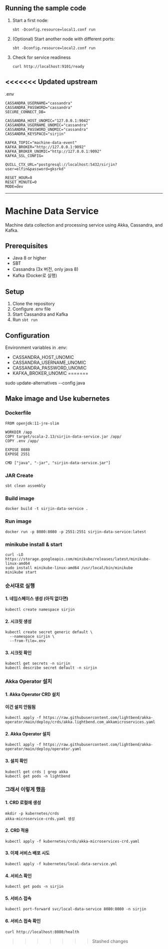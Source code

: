 ## Running the sample code

1. Start a first node:

    ```
    sbt -Dconfig.resource=local1.conf run
    ```

2. (Optional) Start another node with different ports:

    ```
    sbt -Dconfig.resource=local2.conf run
    ```

3. Check for service readiness

    ```
    curl http://localhost:9101/ready
    ```
<<<<<<< Updated upstream
--------------
.env
```
CASSANDRA_USERNAME="cassandra"
CASSANDRA_PASSWORD="cassandra"
SECURE_CONNECT_DB=

CASSANDRA_HOST_UNOMIC="127.0.0.1:9042"
CASSANDRA_USERNAME_UNOMIC="cassandra"
CASSANDRA_PASSWORD_UNOMIC="cassandra"
CASSANDRA_KEYSPACE="sirjin"

KAFKA_TOPIC="machine-data-event"
KAFKA_BROKER="http://127.0.0.1:9092"
KAFKA_BROKER_UNOMIC="http://127.0.0.1:9092"
KAFKA_SSL_CONFIG=

QUILL_CTX_URL="postgresql://localhost:5432/sirjin?user=elfin&password=gksrkd"

RESET_HOUR=8
RESET_MINUTE=0
MODE=dev
```
-------------

# Machine Data Service

Machine data collection and processing service using Akka, Cassandra, and Kafka.

## Prerequisites
- Java 8 or higher
- SBT
- Cassandra (3x 버전, only java 8)
- Kafka (Docker로 실행)

## Setup
1. Clone the repository
2. Configure .env file
3. Start Cassandra and Kafka
4. Run `sbt run`

## Configuration
Environment variables in .env:
- CASSANDRA_HOST_UNOMIC
- CASSANDRA_USERNAME_UNOMIC
- CASSANDRA_PASSWORD_UNOMIC
- KAFKA_BROKER_UNOMIC
=======


sudo update-alternatives --config java

## Make image and Use kubernetes

### Dockerfile
```
FROM openjdk:11-jre-slim

WORKDIR /app
COPY target/scala-2.13/sirjin-data-service.jar /app/
COPY .env /app/

EXPOSE 8080
EXPOSE 2551

CMD ["java", "-jar", "sirjin-data-service.jar"]
```
### JAR Create
```
sbt clean assembly
```

### Build image
```
docker build -t sirjin-data-service .
```

### Run image
```
docker run -p 8080:8080 -p 2551:2551 sirjin-data-service:latest
```

### minikube install & start
```
curl -LO https://storage.googleapis.com/minikube/releases/latest/minikube-linux-amd64
sudo install minikube-linux-amd64 /usr/local/bin/minikube
minikube start
```

### 순서대로 실행
#### 1. 네임스페이스 생성 (아직 없다면)
```
kubectl create namespace sirjin
```

#### 2. 시크릿 생성
```
kubectl create secret generic default \
  --namespace sirjin \
  --from-file=.env
```

#### 3. 시크릿 확인
```
kubectl get secrets -n sirjin
kubectl describe secret default -n sirjin
```

### Akka Operator 설치
#### 1. Akka Operator CRD 설치 
#### 이건 설치 안됨됨
```
kubectl apply -f https://raw.githubusercontent.com/lightbend/akka-operator/main/deploy/crds/akka.lightbend.com_akkamicroservices.yaml
```

#### 2. Akka Operator 설치
```
kubectl apply -f https://raw.githubusercontent.com/lightbend/akka-operator/main/deploy/operator.yaml
```

#### 3. 설치 확인
```
kubectl get crds | grep akka
kubectl get pods -n lightbend
```

### 그래서 이렇게 했음
#### 1. CRD 로컬에 생성
```
mkdir -p kubernetes/crds
akka-microservice-crds.yaml 생성
```
#### 2. CRD 적용
```
kubectl apply -f kubernetes/crds/akka-microservices-crd.yaml
```


#### 3. 이제 서비스 배포 시도
```
kubectl apply -f kubernetes/local-data-service.yml
```

#### 4. 서비스 확인
```
kubectl get pods -n sirjin
```

#### 5. 서비스 접속
```
kubectl port-forward svc/local-data-service 8080:8080 -n sirjin
```

#### 6. 서비스 접속 확인
```
curl http://localhost:8080/health
```


>>>>>>> Stashed changes
